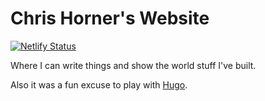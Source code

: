 Chris Horner's Website
======================

[![Netlify Status](https://api.netlify.com/api/v1/badges/219dcb25-58a5-49d0-9a06-b37c10835d95/deploy-status)](https://app.netlify.com/sites/chrishorner/deploys)

Where I can write things and show the world stuff I've built.

Also it was a fun excuse to play with [Hugo](https://gohugo.io/).

